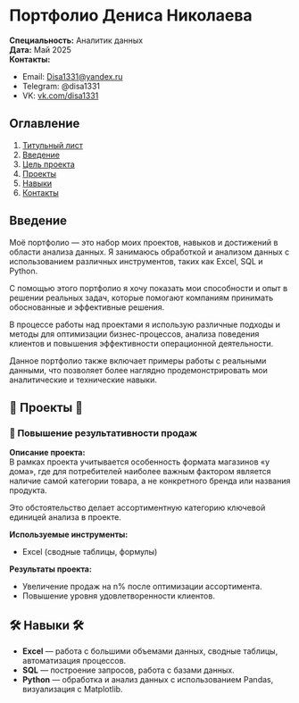 # Портфолио Дениса Николаева

**Специальность:** Аналитик данных  
**Дата:** Май 2025  
**Контакты:**  
- Email: Disa1331@yandex.ru  
- Telegram: @disa1331  
- VK: [vk.com/disa1331](https://vk.com/disa1331)

## Оглавление

1. [Титульный лист](#портфолио-дениса-николаева)
2. [Введение](#введение)
3. [Цель проекта](#цель-проекта)
4. [Проекты](#💼-проекты-💼)
5. [Навыки](#навыки)
6. [Контакты](#контакты)

## Введение

Моё портфолио — это набор моих проектов, навыков и достижений в области анализа данных. Я занимаюсь обработкой и анализом данных с использованием различных инструментов, таких как Excel, SQL и Python. 

С помощью этого портфолио я хочу показать мои способности и опыт в решении реальных задач, которые помогают компаниям принимать обоснованные и эффективные решения.

В процессе работы над проектами я использую различные подходы и методы для оптимизации бизнес-процессов, анализа поведения клиентов и повышения эффективности операционной деятельности.

Данное портфолио также включает примеры работы с реальными данными, что позволяет более наглядно продемонстрировать мои аналитические и технические навыки.

## 💼 Проекты 💼

### 📌 Повышение результативности продаж

**Описание проекта:**  
В рамках проекта учитывается особенность формата магазинов «у дома», где для потребителей наиболее важным фактором является наличие самой категории товара, а не конкретного бренда или названия продукта.  

Это обстоятельство делает ассортиментную категорию ключевой единицей анализа в проекте.  

**Используемые инструменты:**
- Excel (сводные таблицы, формулы)

**Результаты проекта:**
- Увеличение продаж на n% после оптимизации ассортимента.
- Повышение уровня удовлетворенности клиентов.

## 🛠️ Навыки 🛠️

- **Excel** — работа с большими объемами данных, сводные таблицы, автоматизация процессов.
- **SQL** — построение запросов, работа с базами данных.
- **Python** — обработка и анализ данных с использованием Pandas, визуализация с Matplotlib.
